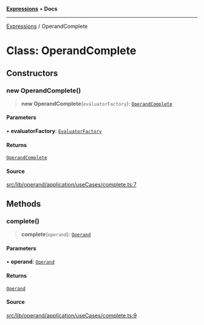 [**Expressions**](../README.md) • **Docs**

***

[Expressions](../README.md) / OperandComplete

# Class: OperandComplete

## Constructors

### new OperandComplete()

> **new OperandComplete**(`evaluatorFactory`): [`OperandComplete`](OperandComplete.md)

#### Parameters

• **evaluatorFactory**: [`EvaluatorFactory`](../interfaces/EvaluatorFactory.md)

#### Returns

[`OperandComplete`](OperandComplete.md)

#### Source

[src/lib/operand/application/useCases/complete.ts:7](https://github.com/data7expressions/3xpr/blob/7acee0c2886cdd6f6b6d4a83a1fd843738c9d027/src/lib/operand/application/useCases/complete.ts#L7)

## Methods

### complete()

> **complete**(`operand`): [`Operand`](Operand.md)

#### Parameters

• **operand**: [`Operand`](Operand.md)

#### Returns

[`Operand`](Operand.md)

#### Source

[src/lib/operand/application/useCases/complete.ts:9](https://github.com/data7expressions/3xpr/blob/7acee0c2886cdd6f6b6d4a83a1fd843738c9d027/src/lib/operand/application/useCases/complete.ts#L9)
